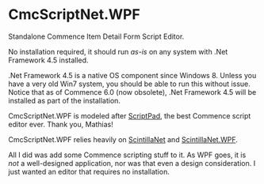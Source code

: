 # CmcScriptNet.WPF
Standalone Commence Item Detail Form Script Editor.

No installation required, it should run *as-is* on any system with .Net Framework 4.5 installed.

.Net Framework 4.5 is a native OS component since Windows 8. Unless you have a very old Win7 system, you should be able to run this without issue. Notice that as of Commence 6.0 (now obsolete), .Net Framework 4.5 will be installed as part of the installation.

CmcScriptNet.WPF is modeled after <a href="http://users.telenet.be/thiam/scriptpad.htm">ScriptPad</a>, the best Commence script editor ever. Thank you, Mathias!

CmcScriptNet.WPF relies heavily on <a href="https://github.com/jacobslusser/ScintillaNET">ScintillaNet</a> and <a href="https://github.com/Stumpii/ScintillaNET.WPF">ScintillaNet.WPF</a>.

All I did was add some Commence scripting stuff to it. As WPF goes, it is *not* a well-designed application, nor was that even a design consideration. I just wanted an editor that requires no installation.
